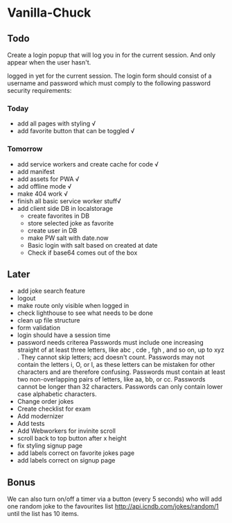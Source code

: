 # Vanilla-Chuck

## Todo


Create a login popup that will log you in for the current session. And only appear when the user hasn't.

logged in yet for the current session.
The login form should consist of a username and password which must comply to the following password
security requirements:


### Today
- add all pages with styling √
- add favorite button that can be toggled √

### Tomorrow
- add service workers and create cache for code √
- add manifest 
- add assets for PWA √
- add offline mode √
- make 404 work √
- finish all basic service worker stuff√
- add client side DB in localstorage
    - create favorites in DB
    - store selected joke as favorite
    - create user in DB 
    - make PW salt with date.now
    - Basic login with salt based on created at date
    - Check if base64 comes out of the box

## Later
- add joke search feature
- logout
- make route only visible when logged in
- check lighthouse to see what needs to be done
- clean up file structure
- form validation
- login should have a session time
- password needs criterea
    Passwords must include one increasing straight of at least three letters, like abc , cde , fgh ,
    and so on, up to xyz . They cannot skip letters; acd doesn't count.
    Passwords may not contain the letters i, O, or l, as these letters can be mistaken for other characters
    and are therefore confusing.
    Passwords must contain at least two non-overlapping pairs of letters, like aa, bb, or cc.
    Passwords cannot be longer than 32 characters.
    Passwords can only contain lower case alphabetic characters.
- Change order jokes
- Create checklist for exam
- Add modernizer 
- Add tests
- Add Webworkers for invinite scroll
- scroll back to top button after x height
- fix styling signup page
- add labels correct on favorite jokes page
- add labels correct on signup page

## Bonus

We can also turn on/off a timer via a button (every 5 seconds) who will add one random joke to the
favourites list http://api.icndb.com/jokes/random/1 until the list has 10 items.


